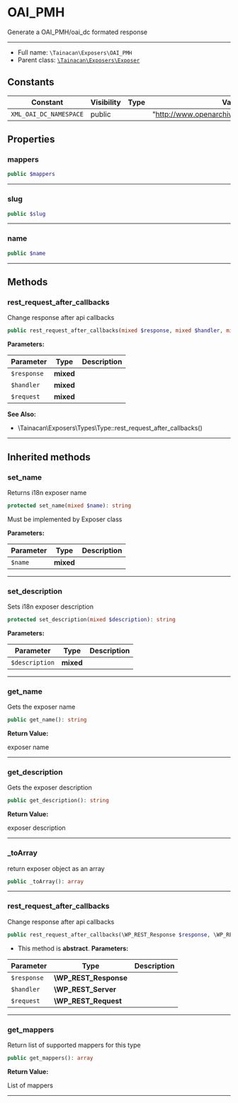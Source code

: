 # OAI_PMH


Generate a OAI_PMH/oai_dc formated response

***

* Full name: `\Tainacan\Exposers\OAI_PMH`
* Parent class: [`\Tainacan\Exposers\Exposer`](./Exposer)

## Constants

| Constant               | Visibility | Type | Value                                         |
|------------------------|------------|------|-----------------------------------------------|
| `XML_OAI_DC_NAMESPACE` | public     |      | "http://www.openarchives.org/OAI/2.0/oai_dc/" |

## Properties

### mappers

```php
public $mappers
```

***

### slug

```php
public $slug
```

***

### name

```php
public $name
```

***

## Methods

### rest_request_after_callbacks

Change response after api callbacks

```php
public rest_request_after_callbacks(mixed $response, mixed $handler, mixed $request): \WP_REST_Response
```

**Parameters:**

| Parameter   | Type      | Description |
|-------------|-----------|-------------|
| `$response` | **mixed** |             |
| `$handler`  | **mixed** |             |
| `$request`  | **mixed** |             |

**See Also:**

* \Tainacan\Exposers\Types\Type::rest_request_after_callbacks()

***

## Inherited methods

### set_name

Returns i18n exposer name

```php
protected set_name(mixed $name): string
```

Must be implemented by Exposer class

**Parameters:**

| Parameter | Type      | Description |
|-----------|-----------|-------------|
| `$name`   | **mixed** |             |

***

### set_description

Sets i18n exposer description

```php
protected set_description(mixed $description): string
```

**Parameters:**

| Parameter      | Type      | Description |
|----------------|-----------|-------------|
| `$description` | **mixed** |             |

***

### get_name

Gets the exposer name

```php
public get_name(): string
```

**Return Value:**

exposer name

***

### get_description

Gets the exposer description

```php
public get_description(): string
```

**Return Value:**

exposer description

***

### _toArray

return exposer object as an array

```php
public _toArray(): array
```

***

### rest_request_after_callbacks

Change response after api callbacks

```php
public rest_request_after_callbacks(\WP_REST_Response $response, \WP_REST_Server $handler, \WP_REST_Request $request): \WP_REST_Response
```

* This method is **abstract**.
**Parameters:**

| Parameter   | Type                  | Description |
|-------------|-----------------------|-------------|
| `$response` | **\WP_REST_Response** |             |
| `$handler`  | **\WP_REST_Server**   |             |
| `$request`  | **\WP_REST_Request**  |             |

***

### get_mappers

Return list of supported mappers for this type

```php
public get_mappers(): array
```

**Return Value:**

List of mappers

***
